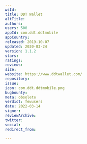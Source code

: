 ```yaml
---
wsId: 
title: DDT Wallet
altTitle: 
authors: 
users: 500
appId: com.ddt.ddtmobile
appCountry: 
released: 2019-10-07
updated: 2020-03-24
version: 1.1.2
stars: 
ratings: 
reviews: 
size: 
website: https://www.ddtwallet.com/
repository: 
issue: 
icon: com.ddt.ddtmobile.png
bugbounty: 
meta: obsolete
verdict: fewusers
date: 2022-03-14
signer: 
reviewArchive: 
twitter: 
social: 
redirect_from: 

---
```


